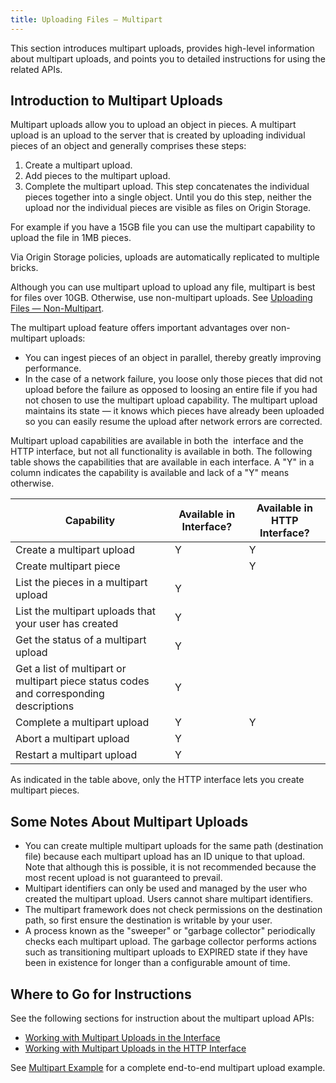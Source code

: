 ```yaml
---
title: Uploading Files — Multipart
---
```

This section introduces multipart uploads, provides high-level information about multipart uploads, and points you to detailed instructions for using the related APIs.

## Introduction to Multipart Uploads
Multipart uploads allow you to upload an object in pieces. A multipart upload is an upload to the server that is created by uploading individual pieces of an object and generally comprises these steps:

1.  Create a multipart upload.
2.  Add pieces to the multipart upload.
3.  Complete the multipart upload. This step concatenates the individual pieces together into a single object. Until you do this step, neither the upload nor the individual pieces are visible as files on Origin Storage.

For example if you have a 15GB file you can use the multipart capability to upload the file in 1MB pieces.

<Callout type="info">Via Origin Storage policies, uploads are automatically replicated to multiple bricks.</Callout>

<Callout type="info">Although you can use multipart upload to upload any file, multipart is best for files over 10GB. Otherwise, use non-multipart uploads. See [Uploading Files — Non-Multipart](/delivery/storage/apis/api_calls/uploading_files_nonmultipart).</Callout>

The multipart upload feature offers important advantages over non-multipart uploads:

-   You can ingest pieces of an object in parallel, thereby greatly improving performance.
-   In the case of a network failure, you loose only those pieces that did not upload before the failure as opposed to loosing an entire file if you had not chosen to use the multipart upload capability. The multipart upload maintains its state — it knows which pieces have already been uploaded so you can easily resume the upload after network errors are corrected.

Multipart upload capabilities are available in both the  interface and the HTTP interface, but not all functionality is available in both. The following table shows the capabilities that are available in each interface. A "Y" in a column indicates the capability is available and lack of a "Y" means otherwise.

| Capability | Available in Interface? | Available in HTTP Interface? |
| --- | --- | --- |
| Create a multipart upload | Y   | Y   |
| Create multipart piece |     | Y   |
| List the pieces in a multipart upload | Y   |     |
| List the multipart uploads that your user has created | Y   |     |
| Get the status of a multipart upload | Y   |     |
| Get a list of multipart or multipart piece status codes and corresponding descriptions | Y   |     |
| Complete a multipart upload | Y   | Y   |
| Abort a multipart upload | Y   |     |
| Restart a multipart upload | Y   |     |

As indicated in the table above, only the HTTP interface lets you create multipart pieces.

## Some Notes About Multipart Uploads
-   You can create multiple multipart uploads for the same path (destination file) because each multipart upload has an ID unique to that upload. Note that although this is possible, it is not recommended because the most recent upload is not guaranteed to prevail.
-   Multipart identifiers can only be used and managed by the user who created the multipart upload. Users cannot share multipart identifiers.
-   The multipart framework does not check permissions on the destination path, so first ensure the destination is writable by your user.
-   A process known as the "sweeper" or "garbage collector" periodically checks each multipart upload. The garbage collector performs actions such as transitioning multipart uploads to EXPIRED state if they have been in existence for longer than a configurable amount of time.

## Where to Go for Instructions
See the following sections for instruction about the multipart upload APIs:

-   [Working with Multipart Uploads in the Interface](/delivery/storage/apis/api_calls/working_with_multipart_json)
-   [Working with Multipart Uploads in the HTTP Interface](/delivery/storage/apis/api_calls/working_with_multipart_http)

See [Multipart Example](/delivery/storage/apis/reference_materials/file_upload_examples/#multipart-example) for a complete end-to-end multipart upload example.
